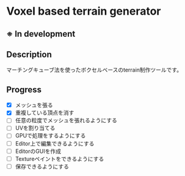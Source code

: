 # Voxel based terrain generator

## ※ In development

## Description
マーチングキューブ法を使ったボクセルベースのterrain制作ツールです。  
  
## Progress
- [x] メッシュを張る
- [x] 重複している頂点を消す
- [ ] 任意の粒度でメッシュを張れるようにする
- [ ] UVを割り当てる
- [ ] GPUで処理をするようにする
- [ ] Editor上で編集できるようにする
- [ ] EditorのGUIを作成
- [ ] Textureペイントをできるようにする
- [ ] 保存できるようにする
